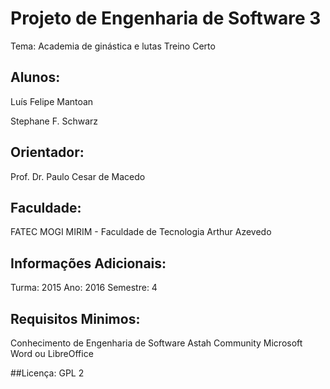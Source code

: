 # Projeto de Engenharia de Software 3

Tema: Academia de ginástica e lutas Treino Certo

## Alunos:

Luís Felipe Mantoan

Stephane F. Schwarz

## Orientador:

Prof. Dr. Paulo Cesar de Macedo

## Faculdade:

FATEC MOGI MIRIM - Faculdade de Tecnologia Arthur Azevedo

## Informações Adicionais:

Turma: 2015
Ano: 2016
Semestre: 4

## Requisitos Minimos:

Conhecimento de Engenharia de Software
Astah Community
Microsoft Word ou LibreOffice

##Licença:
GPL 2

